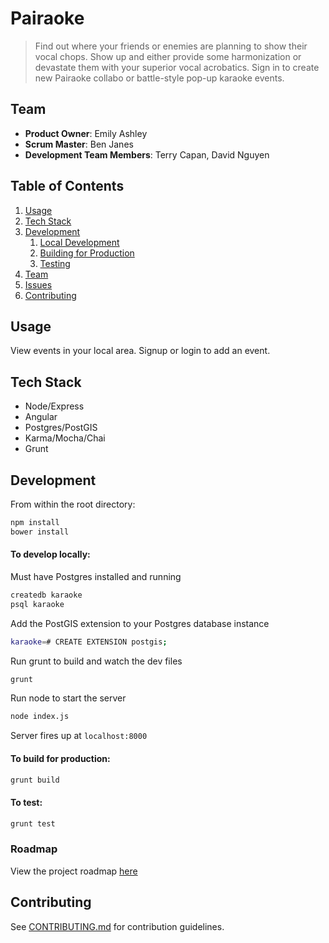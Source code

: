 # Pairaoke

> Find out where your friends or enemies are planning to show their vocal chops. Show up and either provide some harmonization or devastate them with your superior vocal acrobatics. Sign in to create new Pairaoke collabo or battle-style pop-up karaoke events.

## Team

  - __Product Owner__: Emily Ashley
  - __Scrum Master__: Ben Janes
  - __Development Team Members__: Terry Capan, David Nguyen

## Table of Contents

1. [Usage](#usage)
2. [Tech Stack](#tech-stack)
3. [Development](#development)
    1. [Local Development](#to-develop-locally)
    2. [Building for Production](#to-build-for-production)
    3. [Testing](#to-test)
4. [Team](#team)
5. [Issues](#roadmap)
6. [Contributing](#contributing)

## Usage

View events in your local area. Signup or login to add an event.

## Tech Stack

- Node/Express
- Angular
- Postgres/PostGIS
- Karma/Mocha/Chai
- Grunt

## Development

From within the root directory:
```sh
npm install
bower install
```

#### To develop locally:
Must have Postgres installed and running
```sh
createdb karaoke
psql karaoke
```
Add the PostGIS extension to your Postgres database instance
```sh
karaoke=# CREATE EXTENSION postgis;
```
Run grunt to build and watch the dev files
```sh
grunt
```
Run node to start the server
```sh
node index.js
```
Server fires up at `localhost:8000`

#### To build for production:
```sh
grunt build
```

#### To test:
```sh
grunt test
``` 

### Roadmap

View the project roadmap [here](https://github.com/hrr14-Athena/hrr14-Athena/issues)


## Contributing

See [CONTRIBUTING.md](CONTRIBUTING.md) for contribution guidelines.